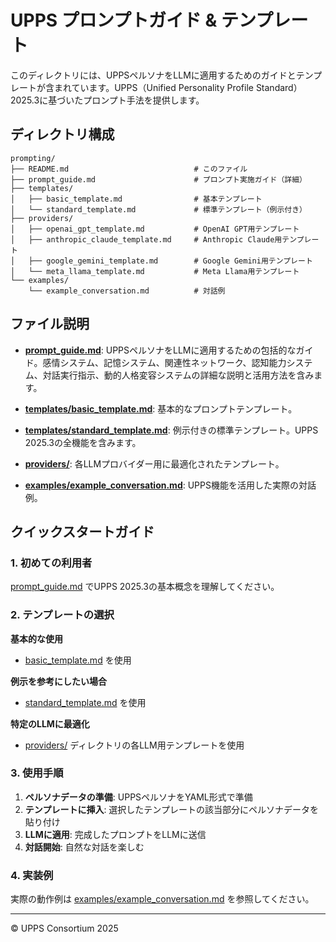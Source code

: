 # UPPS プロンプトガイド & テンプレート

このディレクトリには、UPPSペルソナをLLMに適用するためのガイドとテンプレートが含まれています。UPPS（Unified Personality Profile Standard）2025.3に基づいたプロンプト手法を提供します。

## ディレクトリ構成

```
prompting/
├── README.md                            # このファイル
├── prompt_guide.md                      # プロンプト実施ガイド（詳細）
├── templates/
│   ├── basic_template.md                # 基本テンプレート
│   └── standard_template.md             # 標準テンプレート（例示付き）
├── providers/
│   ├── openai_gpt_template.md           # OpenAI GPT用テンプレート
│   ├── anthropic_claude_template.md     # Anthropic Claude用テンプレート
│   ├── google_gemini_template.md        # Google Gemini用テンプレート
│   └── meta_llama_template.md           # Meta Llama用テンプレート
└── examples/
    └── example_conversation.md          # 対話例
```

## ファイル説明

- **[prompt_guide.md](./prompt_guide.md)**: UPPSペルソナをLLMに適用するための包括的なガイド。感情システム、記憶システム、関連性ネットワーク、認知能力システム、対話実行指示、動的人格変容システムの詳細な説明と活用方法を含みます。

- **[templates/basic_template.md](./templates/basic_template.md)**: 基本的なプロンプトテンプレート。

- **[templates/standard_template.md](./templates/standard_template.md)**: 例示付きの標準テンプレート。UPPS 2025.3の全機能を含みます。

- **[providers/](./providers/)**: 各LLMプロバイダー用に最適化されたテンプレート。

- **[examples/example_conversation.md](./examples/example_conversation.md)**: UPPS機能を活用した実際の対話例。

## クイックスタートガイド

### 1. 初めての利用者
[prompt_guide.md](./prompt_guide.md) でUPPS 2025.3の基本概念を理解してください。

### 2. テンプレートの選択

**基本的な使用**
- [basic_template.md](./templates/basic_template.md) を使用

**例示を参考にしたい場合**
- [standard_template.md](./templates/standard_template.md) を使用

**特定のLLMに最適化**
- [providers/](./providers/) ディレクトリの各LLM用テンプレートを使用

### 3. 使用手順

1. **ペルソナデータの準備**: UPPSペルソナをYAML形式で準備
2. **テンプレートに挿入**: 選択したテンプレートの該当部分にペルソナデータを貼り付け
3. **LLMに適用**: 完成したプロンプトをLLMに送信
4. **対話開始**: 自然な対話を楽しむ

### 4. 実装例

実際の動作例は [examples/example_conversation.md](./examples/example_conversation.md) を参照してください。

---

© UPPS Consortium 2025